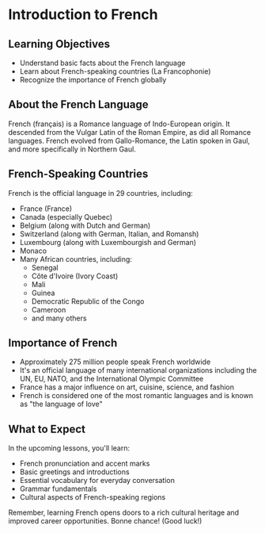 # Introduction to French

## Learning Objectives
- Understand basic facts about the French language
- Learn about French-speaking countries (La Francophonie)
- Recognize the importance of French globally

## About the French Language
French (français) is a Romance language of Indo-European origin. It descended from the Vulgar Latin of the Roman Empire, as did all Romance languages. French evolved from Gallo-Romance, the Latin spoken in Gaul, and more specifically in Northern Gaul.

## French-Speaking Countries
French is the official language in 29 countries, including:

- France (France)
- Canada (especially Quebec)
- Belgium (along with Dutch and German)
- Switzerland (along with German, Italian, and Romansh)
- Luxembourg (along with Luxembourgish and German)
- Monaco
- Many African countries, including:
  - Senegal
  - Côte d'Ivoire (Ivory Coast)
  - Mali
  - Guinea
  - Democratic Republic of the Congo
  - Cameroon
  - and many others

## Importance of French
- Approximately 275 million people speak French worldwide
- It's an official language of many international organizations including the UN, EU, NATO, and the International Olympic Committee
- France has a major influence on art, cuisine, science, and fashion
- French is considered one of the most romantic languages and is known as "the language of love"

## What to Expect
In the upcoming lessons, you'll learn:
- French pronunciation and accent marks
- Basic greetings and introductions
- Essential vocabulary for everyday conversation
- Grammar fundamentals
- Cultural aspects of French-speaking regions

Remember, learning French opens doors to a rich cultural heritage and improved career opportunities. Bonne chance! (Good luck!)